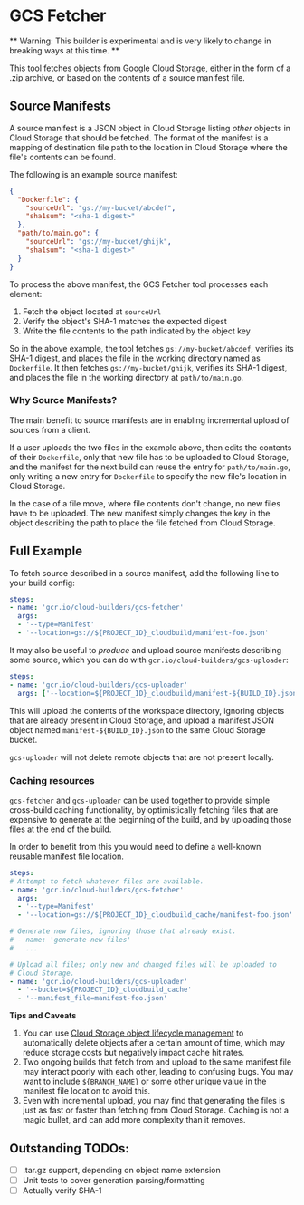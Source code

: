 # GCS Fetcher

** Warning: This builder is experimental and is very likely to change in
breaking ways at this time. **

This tool fetches objects from Google Cloud Storage, either in the form of a
.zip archive, or based on the contents of a source manifest file.

## Source Manifests

A source manifest is a JSON object in Cloud Storage listing *other* objects in
Cloud Storage that should be fetched. The format of the manifest is a mapping of
destination file path to the location in Cloud Storage where the file's contents
can be found.

The following is an example source manifest:

```json
{
  "Dockerfile": {
    "sourceUrl": "gs://my-bucket/abcdef",
    "sha1sum": "<sha-1 digest>"
  },
  "path/to/main.go": {
    "sourceUrl": "gs://my-bucket/ghijk",
    "sha1sum": "<sha-1 digest>"
  }
}
```

To process the above manifest, the GCS Fetcher tool processes each element:

1. Fetch the object located at `sourceUrl`
1. Verify the object's SHA-1 matches the expected digest
1. Write the file contents to the path indicated by the object key

So in the above example, the tool fetches `gs://my-bucket/abcdef`, verifies its
SHA-1 digest, and places the file in the working directory named as
`Dockerfile`. It then fetches `gs://my-bucket/ghijk`, verifies its SHA-1 digest,
and places the file in the working directory at `path/to/main.go`.

### Why Source Manifests?

The main benefit to source manifests are in enabling incremental upload of
sources from a client.

If a user uploads the two files in the example above, then edits the contents of
their `Dockerfile`, only that new file has to be uploaded to Cloud Storage, and
the manifest for the next build can reuse the entry for `path/to/main.go`,
only writing a new entry for `Dockerfile` to specify the new file's location in
Cloud Storage.

In the case of a file move, where file contents don't change, no new files have
to be uploaded. The new manifest simply changes the key in the object describing
the path to place the file fetched from Cloud Storage.

## Full Example

To fetch source described in a source manifest, add the following line to your
build config:

```yaml
steps:
- name: 'gcr.io/cloud-builders/gcs-fetcher'
  args:
  - '--type=Manifest'
  - '--location=gs://${PROJECT_ID}_cloudbuild/manifest-foo.json'
```


It may also be useful to _produce_ and upload source manifests describing some
source, which you can do with `gcr.io/cloud-builders/gcs-uploader`:

```yaml
steps:
- name: 'gcr.io/cloud-builders/gcs-uploader'
  args: ['--location=${PROJECT_ID}_cloudbuild/manifest-${BUILD_ID}.json']
```

This will upload the contents of the workspace directory, ignoring objects that
are already present in Cloud Storage, and upload a manifest JSON object named
`manifest-${BUILD_ID}.json` to the same Cloud Storage bucket.

`gcs-uploader` will not delete remote objects that are not present locally.

### Caching resources

`gcs-fetcher` and `gcs-uploader` can be used together to provide simple
cross-build caching functionality, by optimistically fetching files that are
expensive to generate at the beginning of the build, and by uploading those
files at the end of the build.

In order to benefit from this you would need to define a well-known reusable
manifest file location.

```yaml
steps:
# Attempt to fetch whatever files are available.
- name: 'gcr.io/cloud-builders/gcs-fetcher'
  args:
  - '--type=Manifest'
  - '--location=gs://${PROJECT_ID}_cloudbuild_cache/manifest-foo.json'

# Generate new files, ignoring those that already exist.
# - name: 'generate-new-files'
#   ...

# Upload all files; only new and changed files will be uploaded to
# Cloud Storage.
- name: 'gcr.io/cloud-builders/gcs-uploader'
  - '--bucket=${PROJECT_ID}_cloudbuild_cache'
  - '--manifest_file=manifest-foo.json'
```

**Tips and Caveats**

1. You can use [Cloud Storage object lifecycle
   management](https://cloud.google.com/storage/docs/lifecycle) to automatically
   delete objects after a certain amount of time, which may reduce storage costs
   but negatively impact cache hit rates.
1. Two ongoing builds that fetch from and upload to the same manifest file may
   interact poorly with each other, leading to confusing bugs. You may want to
   include `${BRANCH_NAME}` or some other unique value in the manifest file
   location to avoid this.
1. Even with incremental upload, you may find that generating the files is just
   as fast or faster than fetching from Cloud Storage. Caching is not a magic
   bullet, and can add more complexity than it removes.

## Outstanding TODOs:

- [ ] .tar.gz support, depending on object name extension
- [ ] Unit tests to cover generation parsing/formatting
- [ ] Actually verify SHA-1
